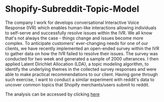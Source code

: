 # Shopify-Subreddit-Topic-Model
The company I work for develops conversational Interactive Voice Response (IVR) which enables human-like interactions allowing individuals to self-serve and successfully resolve issues within the IVR. We all know that's not always the case - things change and issues become more complex.
To anticipate customers' ever-changing needs for one of our clients, we have recently implemented an open-ended survey within the IVR to gather data on how the IVR failed to resolve their issues. The survey was conducted for two week and generated a sample of 2000 utterances. I then applied Latent Dirichlet Allocation (LDA), a topic modeling algorithm, to identify the underlying themes in the collected survey responses and were able to make practical recommendations to our client.
Having gone through such exercise, I want to conduct a similar experiment with reddit's data to uncover common topics that Shopify merchants/users submit to reddit.

The analysis can be accessed by clicking [here](https://nbviewer.jupyter.org/github/ckenlam/Shopify-Subreddit-Topic-Model/blob/master/Topic%20Modeling%20-%20Shopify%20subreddit.ipynb)
